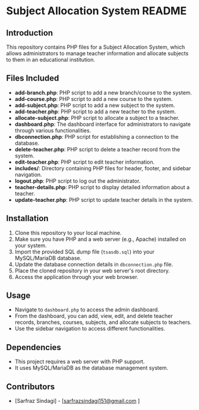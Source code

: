 # Subject Allocation System README

## Introduction
This repository contains PHP files for a Subject Allocation System, which allows administrators to manage teacher information and allocate subjects to them in an educational institution.

## Files Included
- **add-branch.php**: PHP script to add a new branch/course to the system.
- **add-course.php**: PHP script to add a new course to the system.
- **add-subject.php**: PHP script to add a new subject to the system.
- **add-teacher.php**: PHP script to add a new teacher to the system.
- **allocate-subject.php**: PHP script to allocate a subject to a teacher.
- **dashboard.php**: The dashboard interface for administrators to navigate through various functionalities.
- **dbconnection.php**: PHP script for establishing a connection to the database.
- **delete-teacher.php**: PHP script to delete a teacher record from the system.
- **edit-teacher.php**: PHP script to edit teacher information.
- **includes/**: Directory containing PHP files for header, footer, and sidebar navigation.
- **logout.php**: PHP script to log out the administrator.
- **teacher-details.php**: PHP script to display detailed information about a teacher.
- **update-teacher.php**: PHP script to update teacher details in the system.

## Installation
1. Clone this repository to your local machine.
2. Make sure you have PHP and a web server (e.g., Apache) installed on your system.
3. Import the provided SQL dump file (`tsasdb.sql`) into your MySQL/MariaDB database.
4. Update the database connection details in `dbconnection.php` file.
5. Place the cloned repository in your web server's root directory.
6. Access the application through your web browser.

## Usage
- Navigate to `dashboard.php` to access the admin dashboard.
- From the dashboard, you can add, view, edit, and delete teacher records, branches, courses, subjects, and allocate subjects to teachers.
- Use the sidebar navigation to access different functionalities.

## Dependencies
- This project requires a web server with PHP support.
- It uses MySQL/MariaDB as the database management system.

## Contributors
- [Sarfraz Sindagi] - [sarfrazsindagi151@gmail.com ]
